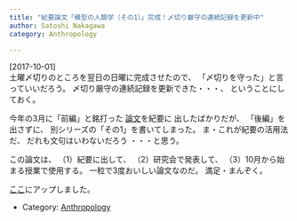```yaml
---
title: "紀要論文「模型の人類学（その1）」完成！〆切り厳守の連続記録を更新中"
author: Satoshi Nakagawa
category: Anthropology

---
```


[2017-10-01]  
 土曜〆切りのところを翌日の日曜に完成させたので、
「〆切りを守った」と言っていいだろう。
〆切り厳守の連続記録を更新できた・・・、
ということにしておく。

 今年の3月に「前編」と銘打った
[論文](/~satoshi/anthrop/works/paper-2/defeasibility-pub.html)を紀要に
出したばかりだが、
「後編」を出さずに、
別シリーズの「その1」を書いてしまった。
ま・これが紀要の活用法だ、
だれも文句はいわないだろう
・・・と思う。

 この論文は、
（1）紀要に出して、
（2）研究会で発表して、
（3）10月から始まる授業で使用する。
一粒で3度おいしい論文なのだ。
満足・まんぞく。

 [ここ](/~satoshi/anthrop/works/paper-2/model.html)にアップしました。

- Category: [Anthropology](categories.html#Anthropology)

